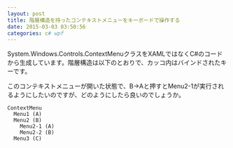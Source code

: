 ```yaml
---
layout: post
title: 階層構造を持ったコンテキストメニューをキーボードで操作する
date: 2015-03-03 03:50:56
categories: c# wpf
---
```

<!-- {% raw %} -->
<p>System.Windows.Controls.ContextMenuクラスをXAMLではなくC#のコードから生成しています。階層構造は以下のとおりで、カッコ内はバインドされたキーです。</p>

<p>このコンテキストメニューが開いた状態で、B→Aと押すとMenu2-1が実行されるようにしたいのですが、どのようにしたら良いのでしょうか。</p>

<pre><code>ContextMenu
  Menu1 (A)
  Menu2 (B)
    Menu2-1 (A)
    Menu2-2 (B)
  Menu3 (C)
</code></pre>
<!-- {% endraw %} -->
